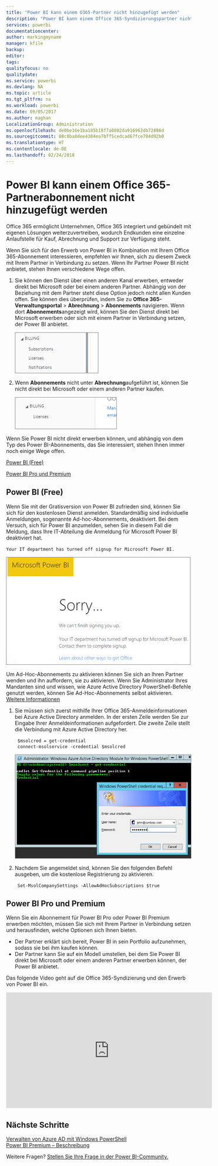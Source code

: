 ```yaml
---
title: "Power BI kann einem O365-Partner nicht hinzugefügt werden"
description: "Power BI kann einem Office 365-Syndizierungspartner nicht hinzugefügt werden Das Syndizierungsmodell ist ein von Office 365 verwendetes Kaufmodell."
services: powerbi
documentationcenter: 
author: markingmyname
manager: kfile
backup: 
editor: 
tags: 
qualityfocus: no
qualitydate: 
ms.service: powerbi
ms.devlang: NA
ms.topic: article
ms.tgt_pltfrm: na
ms.workload: powerbi
ms.date: 09/05/2017
ms.author: maghan
LocalizationGroup: Administration
ms.openlocfilehash: de0be16e1ba185b18f7a0802da916962db72886d
ms.sourcegitcommit: 88c8ba8dee4384ea7bff5cedcad67fce784d92b0
ms.translationtype: HT
ms.contentlocale: de-DE
ms.lasthandoff: 02/24/2018
---
```

# <a name="unable-to-add-power-bi-to-office-365-partner-subscription"></a>Power BI kann einem Office 365-Partnerabonnement nicht hinzugefügt werden
Office 365 ermöglicht Unternehmen, Office 365 integriert und gebündelt mit eigenen Lösungen weiterzuvertreiben, wodurch Endkunden eine einzelne Anlaufstelle für Kauf, Abrechnung und Support zur Verfügung steht.

Wenn Sie sich für den Erwerb von Power BI in Kombination mit Ihrem Office 365-Abonnement interessieren, empfehlen wir Ihnen, sich zu diesem Zweck mit Ihrem Partner in Verbindung zu setzen. Wenn Ihr Partner Power BI nicht anbietet, stehen Ihnen verschiedene Wege offen.

1. Sie können den Dienst über einen anderen Kanal erwerben, entweder direkt bei Microsoft oder bei einem anderen Partner. Abhängig von der Beziehung mit dem Partner steht diese Option jedoch nicht allen Kunden offen. Sie können dies überprüfen, indem Sie zu **Office 365-Verwaltungsportal** > **Abrechnung** > **Abonnements** navigieren. Wenn dort **Abonnements**angezeigt wird, können Sie den Dienst direkt bei Microsoft erwerben oder sich mit einem Partner in Verbindung setzen, der Power BI anbietet.
   
    ![](media/service-admin-syndication-partner/billingsub.png)
2. Wenn **Abonnements** nicht unter **Abrechnung**aufgeführt ist, können Sie nicht direkt bei Microsoft oder einem anderen Partner kaufen. 
   
   ![](media/service-admin-syndication-partner/billing.png)

Wenn Sie Power BI nicht direkt erwerben können, und abhängig von dem Typ des Power BI-Abonnements, das Sie interessiert, stehen Ihnen immer noch einige Wege offen.

[Power BI (Free)](#power-bi-free)

[Power BI Pro und Premium](#power-bi-pro)

## <a name="power-bi-free"></a>Power BI (Free)
Wenn Sie mit der Gratisversion von Power BI zufrieden sind, können Sie sich für den kostenlosen Dienst anmelden. Standardmäßig sind individuelle Anmeldungen, sogenannte Ad-hoc-Abonnements, deaktiviert. Bei dem Versuch, sich für Power BI anzumelden, sehen Sie in diesem Fall die Meldung, dass Ihre IT-Abteilung die Anmeldung für Microsoft Power BI deaktiviert hat.

    Your IT department has turned off signup for Microsoft Power BI.

![](media/service-admin-syndication-partner/sorry.png)

Um Ad-Hoc-Abonnements zu aktivieren können Sie sich an Ihren Partner wenden und ihn auffordern, sie zu aktivieren. Wenn Sie Administrator Ihres Mandanten sind und wissen, wie Azure Active Directory PowerShell-Befehle genutzt werden, können Sie Ad-Hoc-Abonnements selbst aktivieren. [Weitere Informationen](https://technet.microsoft.com/library/jj151815.aspx)

1. Sie müssen sich zuerst mithilfe Ihrer Office 365-Anmeldeinformationen bei Azure Active Directory anmelden. In der ersten Zeile werden Sie zur Eingabe Ihrer Anmeldeinformationen aufgefordert. Die zweite Zeile stellt die Verbindung mit Azure Active Directory her.
   
        $msolcred = get-credential
        connect-msolservice -credential $msolcred
   
    ![](media/service-admin-syndication-partner/aad-signin.png)
2. Nachdem Sie angemeldet sind, können Sie den folgenden Befehl ausgeben, um die kostenlose Registrierung zu aktivieren.
   
        Set-MsolCompanySettings -AllowAdHocSubscriptions $true

## <a name="power-bi-pro-and-premium"></a>Power BI Pro und Premium
Wenn Sie ein Abonnement für Power BI Pro oder Power BI Premium erwerben möchten, müssen Sie sich mit Ihrem Partner in Verbindung setzen und herausfinden, welche Optionen sich Ihnen bieten.

* Der Partner erklärt sich bereit, Power BI in sein Portfolio aufzunehmen, sodass sie bei ihm kaufen können.
* Der Partner kann Sie auf ein Modell umstellen, bei dem Sie Power BI direkt bei Microsoft oder einem anderen Partner erwerben können, der Power BI anbietet.

Das folgende Video geht auf die Office 365-Syndizierung und den Erwerb von Power BI ein.

<iframe width="560" height="315" src="https://www.youtube.com/embed/C357phT94A8" frameborder="0" allowfullscreen></iframe>

## <a name="next-steps"></a>Nächste Schritte
[Verwalten von Azure AD mit Windows PowerShell](https://technet.microsoft.com/library/jj151815.aspx)  
[Power BI Premium – Beschreibung](service-premium.md)

Weitere Fragen? [Stellen Sie Ihre Frage in der Power BI-Community.](http://community.powerbi.com/)

